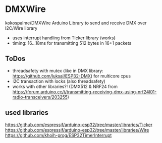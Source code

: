 # DMXWire
kokospalme/DMXWire
Arduino Library to send and receive DMX over I2C/Wire library

* uses interrupt handling from Ticker library (works)
* timing: 16...18ms for transmitting 512 bytes in 16+1 packets

## ToDos
* threadsafety with mutex (like in DMX library: https://github.com/luksal/ESP32-DMX) for multicore cpus
* I2C transaction with locks (also threadsafety)
* works with other libraries?! (DMX512 & NRF24 from https://forum.arduino.cc/t/transmitting-receiving-dmx-using-nrf24l01-radio-transceivers/203255)


## used libraries ##
https://github.com/espressif/arduino-esp32/tree/master/libraries/Ticker
https://github.com/espressif/arduino-esp32/tree/master/libraries/Wire
https://github.com/khoih-prog/ESP32TimerInterrupt

